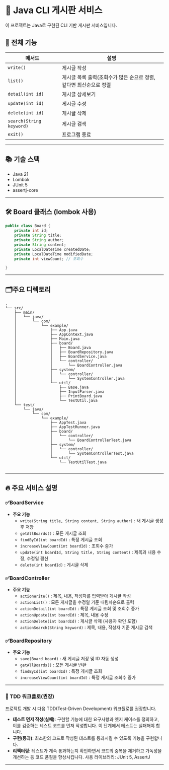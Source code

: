 #  📖 Java CLI 게시판 서비스


이 프로젝트는 Java로 구현된 CLI 기반 게시판 서비스입니다.

## 🧩 전체 기능

| 메서드              | 설명                                     |
|------------------|----------------------------------------|
| `write()`        | 게시글 작성                                 |
| `list()`         | 게시글 목록 출력(조회수가 많은 순으로 정렬, 같다면 최신순으로 정렬 |
| `detail(int id)` | 게시글 상세보기                               |
| `update(int id)` | 게시글 수정                                 |
| `delete(int id)` | 게시글 삭제                                 |   
| `search(String keyword)` | 게시글 검색                                 |   
| `exit()`         | 프로그램 종료                                |

---

## 📚 기술 스택
- Java 21
- Lombok
- JUnit 5
- assertj-core

---

## 🛠️ Board 클래스 (lombok 사용)

```java
public class Board {
    private int id;
    private String title;
    private String author;
    private String content;
    private LocalDateTime createdDate;
    private LocalDateTime modifiedDate;
    private int viewCount; // 조회수

}
```
---
## 🗂️주요 디렉토리
```
.
└── src/
    ├── main/
    │   └── java/
    │       └── com/
    │           └── example/
    │               ├── App.java
    │               ├── AppContext.java
    │               ├── Main.java
    │               ├── board/
    │               │   ├── Board.java
    │               │   ├── BoardRepository.java
    │               │   ├── BoardService.java
    │               │   └── controller/
    │               │       └── BoardController.java
    │               ├── system/
    │               │   └── controller/
    │               │       └── SystemController.java
    │               └── util/
    │                   ├── Base.java 
    │                   ├── InputParser.java
    │                   ├── PrintBoard.java
    │                   └── TestUtil.java
    └── test/
        └── java/
            └── com/
                └── example/
                    ├── AppTest.java
                    ├── AppTestRunner.java
                    ├── board/
                    │   └── controller/
                    │       └── BoardControllerTest.java
                    ├── system/
                    │   └── controller/
                    │       └── SystemControllerTest.java
                    └── util/
                        └── TestUtilTest.java
                
```
---
## 🔥 주요 서비스 설명
### ✅BoardService
- **주요 기능**
    - `write(String title, String content, String author)` : 새 게시글 생성 후 저장
    - `getAllBoards()` : 모든 게시글 조회
    - `findById(int boardId)` : 특정 게시글 조회
    - `increaseViewCount(int boardId)` : 조회수 증가
    - `update(int boardId, String title, String content)` : 제목과 내용 수정, 수정일 갱신
    - `delete(int boardId)` : 게시글 삭제


### ✅BoardController
- **주요 기능**
    - `actionWrite()` : 제목, 내용, 작성자를 입력받아 게시글 작성
    - `actionList()` : 모든 게시글을 수정일 기준 내림차순으로 출력
    - `actionDetail(int boardId)` : 특정 게시글 조회 및 조회수 증가
    - `actionUpdate(int boardId)` : 제목, 내용 수정
    - `actionDelete(int boardId)` : 게시글 삭제 (사용자 확인 포함)
    - `actionSearch(String keyword)` : 제목, 내용, 작성자 기준 게시글 검색

### ✅BoardRepository
- **주요 기능**
    - `save(Board board)` : 새 게시글 저장 및 ID 자동 생성
    - `getAllBoards()` : 모든 게시글 반환
    - `findById(int boardId)` : 특정 게시글 조회
    - `increaseViewCount(int boardId)` : 특정 게시글 조회수 증가

---

### 🧪 TDD 워크플로(권장)
프로젝트 개발 시 다음 TDD(Test-Driven Development) 워크플로를 권장합니다.
- **테스트 먼저 작성(실패)**: 구현할 기능에 대한 요구사항과 엣지 케이스를 정의하고, 이를 검증하는 테스트 코드를 먼저 작성합니다. 이 단계에서 테스트는 실패해야 합니다.
- **구현(통과)**: 최소한의 코드로 작성된 테스트를 통과시킬 수 있도록 기능을 구현합니다.
- **리팩터링**: 테스트가 계속 통과하는지 확인하면서 코드의 중복을 제거하고 가독성을 개선하는 등 코드 품질을 향상시킵니다.
  사용 라이브러리: JUnit 5, AssertJ

 ---


                




